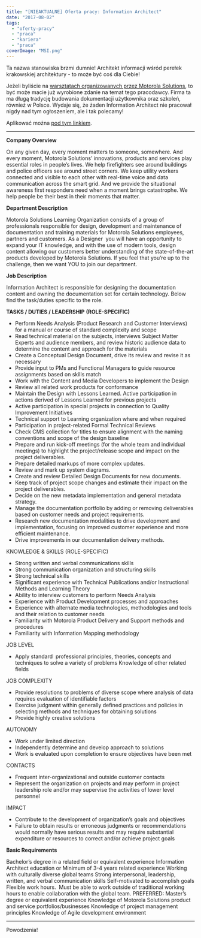 ```yaml
---
title: "[NIEAKTUALNE] Oferta pracy: Information Architect"
date: "2017-08-02"
tags:
  - "oferty-pracy"
  - "praca"
  - "kariera"
  - "praca"
coverImage: "MSI.png"
---
```


Ta nazwa stanowiska brzmi dumnie! Architekt informacji wśród perełek krakowskiej
architektury - to może być coś dla Ciebie!

Jeżeli byliście na
[warsztatach organizowanych przez Motorola Solutions](http://techwriter.pl/bezplatne-warsztaty-tworzenia-dokumentacji-technicznej-i-szkolen-e-learning-w-krakowie/),
to być może macie już wyrobione zdanie na temat tego pracodawcy. Firma ta ma
długą tradycję budowania dokumentacji użytkownika oraz szkoleń, również w
Polsce. Wydaje się, że żaden Information Architect nie pracował nigdy nad tym
ogłoszeniem, ale i tak polecamy!

Aplikować można
[pod tym linkiem](https://krb-xjobs.brassring.com/TGnewUI/Search/home/HomeWithPreLoad?PageType=JobDetails&partnerid=30162&siteid=5286&AReq=3829BR#jobDetails=undefined).

---

**Company Overview**

On any given day, every moment matters to someone, somewhere. And every moment,
Motorola Solutions’ innovations, products and services play essential roles in
people’s lives. We help firefighters see around buildings and police officers
see around street corners. We keep utility workers connected and visible to each
other with real-time voice and data communication across the smart grid. And we
provide the situational awareness first responders need when a moment brings
catastrophe. We help people be their best in their moments that matter.

**Department Description**

Motorola Solutions Learning Organization consists of a group of professionals
responsible for design, development and maintenance of documentation and
training materials for Motorola Solutions employees, partners and customers. As
a Designer  you will have an opportunity to expand your IT knowledge, and with
the use of modern tools, design content allowing our customers better
understanding of the state-of-the-art products developed by Motorola Solutions.
If you feel that you’re up to the challenge, then we want YOU to join our
department.

**Job Description**

Information Architect is responsible for designing the documentation content and
owning the documentation set for certain technology. Below find the task/duties
specific to the role.

**TASKS / DUTIES / LEADERSHIP** **(ROLE-SPECIFIC)**

- Perform Needs Analysis (Product Research and Customer Interviews) for a manual
  or course of standard complexity and scope
- Read technical material on the subjects, interviews Subject Matter Experts and
  audience members, and review historic audience data to determine the content
  and approach for the materials
- Create a Conceptual Design Document, drive its review and revise it as
  necessary
- Provide input to PMs and Functional Managers to guide resource assignments
  based on skills match
- Work with the Content and Media Developers to implement the Design
- Review all related work products for conformance
- Maintain the Design with Lessons Learned. Active participation in actions
  derived of Lessons Learned for previous projects
- Active participation in special projects in connection to Quality Improvement
  Initiatives
- Technical support to Learning organization where and when required
- Participation in project-related Formal Technical Reviews
- Check CMS collection for titles to ensure alignment with the naming
  conventions and scope of the design baseline
- Prepare and run kick-off meetings (for the whole team and individual meetings)
  to highlight the project/release scope and impact on the project deliverables.
- Prepare detailed markups of more complex updates.
- Review and mark up system diagrams.
- Create and review Detailed Design Documents for new documents.
- Keep track of project scope changes and estimate their impact on the project
  deliverables.
- Decide on the new metadata implementation and general metadata strategy.
- Manage the documentation portfolio by adding or removing deliverables based on
  customer needs and project requirements.
- Research new documentation modalities to drive development and implementation,
  focusing on improved customer experience and more efficient maintenance.
- Drive improvements in our documentation delivery methods.

KNOWLEDGE & SKILLS (ROLE-SPECIFIC)

- Strong written and verbal communications skills
- Strong communication organization and structuring skills
- Strong technical skills
- Significant experience with Technical Publications and/or Instructional
  Methods and Learning Theory
- Ability to interview customers to perform Needs Analysis
- Experience with Product Development processes and approaches
- Experience with alternate media technologies, methodologies and tools and
  their relation to customer needs
- Familiarity with Motorola Product Delivery and Support methods and procedures
- Familiarity with Information Mapping methodology

JOB LEVEL

- Apply standard  professional principles, theories, concepts and techniques to
  solve a variety of problems Knowledge of other related fields

JOB COMPLEXITY

- Provide resolutions to problems of diverse scope where analysis of data
  requires evaluation of identifiable factors
- Exercise judgment within generally defined practices and policies in selecting
  methods and techniques for obtaining solutions
- Provide highly creative solutions

AUTONOMY

- Work under limited direction
- Independently determine and develop approach to solutions
- Work is evaluated upon completion to ensure objectives have been met

CONTACTS

- Frequent inter-organizational and outside customer contacts
- Represent the organization on projects and may perform in project leadership
  role and/or may supervise the activities of lower level personnel

IMPACT

- Contribute to the development of organization’s goals and objectives
- Failure to obtain results or erroneous judgments or recommendations would
  normally have serious results and may require substantial expenditure or
  resources to correct and/or achieve project goals

**Basic Requirements**

Bachelor’s degree in a related field or equivalent experience Information
Architect education or Minimum of 3-4 years related experience Working with
culturally diverse global teams Strong interpersonal, leadership, written, and
verbal communication skills Self-motivated to accomplish goals Flexible work
hours.  Must be able to work outside of traditional working hours to enable
collaboration with the global team. PREFERRED: Master’s degree or equivalent
experience Knowledge of Motorola Solutions product and service
portfolios/businesses Knowledge of project management principles Knowledge of
Agile development environment

---

Powodzenia!
